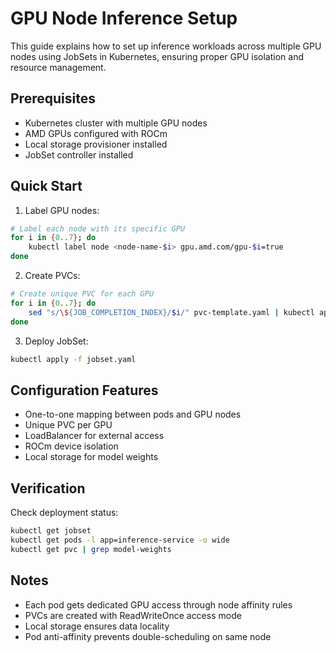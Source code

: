 # GPU Node Inference Setup

This guide explains how to set up inference workloads across multiple GPU nodes using JobSets in Kubernetes,
ensuring proper GPU isolation and resource management.

## Prerequisites

- Kubernetes cluster with multiple GPU nodes
- AMD GPUs configured with ROCm
- Local storage provisioner installed
- JobSet controller installed

## Quick Start

1. Label GPU nodes:
```bash
# Label each node with its specific GPU
for i in {0..7}; do
    kubectl label node <node-name-$i> gpu.amd.com/gpu-$i=true
done
```

2. Create PVCs:
```bash
# Create unique PVC for each GPU
for i in {0..7}; do
    sed "s/\${JOB_COMPLETION_INDEX}/$i/" pvc-template.yaml | kubectl apply -f -
done
```

3. Deploy JobSet:
```bash
kubectl apply -f jobset.yaml
```

## Configuration Features

- One-to-one mapping between pods and GPU nodes
- Unique PVC per GPU
- LoadBalancer for external access
- ROCm device isolation
- Local storage for model weights

## Verification

Check deployment status:
```bash
kubectl get jobset
kubectl get pods -l app=inference-service -o wide
kubectl get pvc | grep model-weights
```

## Notes

- Each pod gets dedicated GPU access through node affinity rules
- PVCs are created with ReadWriteOnce access mode
- Local storage ensures data locality
- Pod anti-affinity prevents double-scheduling on same node
